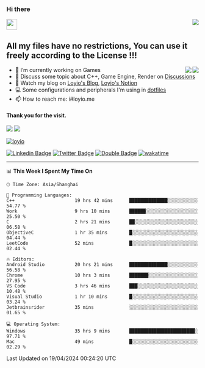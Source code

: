 <h3 align="left">Hi there</h3>
<img src='https://em-content.zobj.net/source/animated-noto-color-emoji/356/waving-hand_light-skin-tone_1f44b-1f3fb_1f3fb.gif' width='28' />
<a align="right" href="https://github.com/loyio/loyio/blob/master/STAR/README.md"><img align="right" src="https://img.shields.io/badge/LOYIO-STAR-green" /></a>

## All my files have no restrictions, You can use it freely according to the License !!!

<a href="https://github.com/loyio#gh-light-mode-only">
     <img align="right"  src="https://loy-readme.vercel.app/api/top-langs/?username=loyio&langs_count=6&hide=css,html,jupyter%20notebook" />
</a>

<a href="https://github.com/loyio#gh-dark-mode-only">
  <img align="right"  src="https://loy-readme.vercel.app/api/top-langs/?username=loyio&langs_count=6&theme=slateorange&hide=css,html,jupyter%20notebook" />
</a>



- 🔭 I’m currently working on Games
- 💬 Discuss some topic about C++, Game Engine, Render on [Discussions](https://github.com/loyio/loyio/discussions)
- 📔 Watch my blog on [Loyio's Blog](https://loyio.me), [Loyio's Notion](https://loyio.notion.site/loyio/Loyio-s-Dashboard-2f56bd29222a445ea9d9e8802a1ac83b)
- 💻 Some configurations and peripherals I'm using in [dotfiles](https://github.com/loyio/dotfiles)
- 📫 How to reach me: i#loyio.me


#### Thank you for the visit.
<img src="http://profile-counter.glitch.me/loyio/count.svg" />

<img src="https://loy-readme.vercel.app/api?username=loyio&show_icons=true&hide=stars&include_all_commits=true&hide_title=true&theme=slateorange" />

     

[![loyio](https://github-profile-trophy.vercel.app/?username=loyio&theme=onedark&column=4)](https://github.com/loyio)

[![Linkedin Badge](https://img.shields.io/badge/-@loyio-0077b5?style=flat-square&logo=Linkedin&logoColor=white&labelColor=0077b5&link=https://www.linkedin.com/in/loyio-hex-363172158/)](https://www.linkedin.com/in/loyio-hex-363172158/)
[![Twitter Badge](https://img.shields.io/badge/-@loyiome-000000?style=flat-square&labelColor=000000&logo=x&logoColor=white&link=https://twitter.com/loyiome)](https://twitter.com/loyiome)
[![Double Badge](https://img.shields.io/badge/@loyio-007722?style=flat&logo=Douban&logoColor=white)](https://www.douban.com/people/susmote)
[![wakatime](https://wakatime.com/badge/user/c0ddc104-5a20-41d1-ab9a-c4d9ea20a4d9.svg)](https://wakatime.com/@c0ddc104-5a20-41d1-ab9a-c4d9ea20a4d9)

-------
<!--START_SECTION:waka-->
📊 **This Week I Spent My Time On** 

```text
🕑︎ Time Zone: Asia/Shanghai

💬 Programming Languages: 
C++                      19 hrs 42 mins      ██████████████░░░░░░░░░░░   54.77 % 
Work                     9 hrs 10 mins       ██████░░░░░░░░░░░░░░░░░░░   25.50 % 
C                        2 hrs 21 mins       ██░░░░░░░░░░░░░░░░░░░░░░░   06.58 % 
ObjectiveC               1 hr 35 mins        █░░░░░░░░░░░░░░░░░░░░░░░░   04.44 % 
LeetCode                 52 mins             █░░░░░░░░░░░░░░░░░░░░░░░░   02.44 % 

🔥 Editors: 
Android Studio           20 hrs 21 mins      ██████████████░░░░░░░░░░░   56.58 % 
Chrome                   10 hrs 3 mins       ███████░░░░░░░░░░░░░░░░░░   27.95 % 
VS Code                  3 hrs 46 mins       ███░░░░░░░░░░░░░░░░░░░░░░   10.48 % 
Visual Studio            1 hr 10 mins        █░░░░░░░░░░░░░░░░░░░░░░░░   03.24 % 
Jetbrainsrider           35 mins             ░░░░░░░░░░░░░░░░░░░░░░░░░   01.65 % 

💻 Operating System: 
Windows                  35 hrs 9 mins       ████████████████████████░   97.71 % 
Mac                      49 mins             █░░░░░░░░░░░░░░░░░░░░░░░░   02.29 % 
```


 Last Updated on 19/04/2024 00:24:20 UTC
<!--END_SECTION:waka-->
